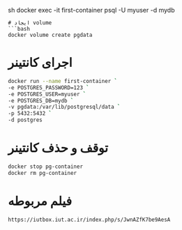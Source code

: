 sh
    docker exec -it first-container psql -U myuser -d mydb
   ```
# ایجاد volume  
```bash
docker volume create pgdata
```       
# اجرای کانتینر  
```bash
docker run --name first-container `
-e POSTGRES_PASSWORD=123 `
-e POSTGRES_USER=myuser `
-e POSTGRES_DB=mydb `
-v pgdata:/var/lib/postgresql/data `
-p 5432:5432 `
-d postgres
```   
# توقف و حذف کانتینر 
```bash
docker stop pg-container
docker rm pg-container
```

# فیلم مربوطه               
```bash
https://iutbox.iut.ac.ir/index.php/s/JwnAZfK7be9AesA
```



